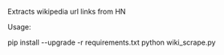 Extracts wikipedia url links from HN

Usage:

pip install --upgrade -r requirements.txt
python wiki_scrape.py

